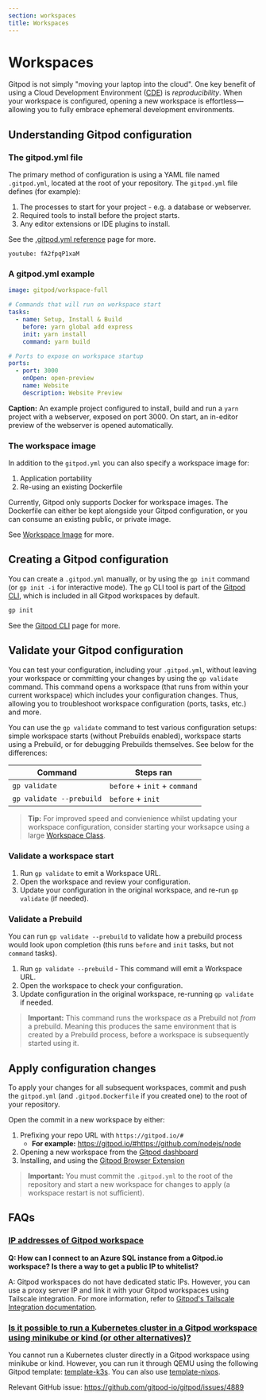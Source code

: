 ```yaml
---
section: workspaces
title: Workspaces
---
```


<script context="module">
  export const prerender = true;
</script>

# Workspaces

Gitpod is not simply "moving your laptop into the cloud". One key benefit of using a Cloud Development Environment ([CDE](/cde)) is _reproducibility_. When your workspace is configured, opening a new workspace is effortless—allowing you to fully embrace ephemeral development environments.

## Understanding Gitpod configuration

### The gitpod.yml file

The primary method of configuration is using a YAML file named `.gitpod.yml`, located at the root of your repository. The `gitpod.yml` file defines (for example):

1. The processes to start for your project - e.g. a database or webserver.
2. Required tools to install before the project starts.
3. Any editor extensions or IDE plugins to install.

See the [.gitpod.yml reference](/docs/references/gitpod-yml) page for more.

`youtube: fA2fpqP1xaM`

### A gitpod.yml example

```yaml
image: gitpod/workspace-full

# Commands that will run on workspace start
tasks:
  - name: Setup, Install & Build
    before: yarn global add express
    init: yarn install
    command: yarn build

# Ports to expose on workspace startup
ports:
  - port: 3000
    onOpen: open-preview
    name: Website
    description: Website Preview
```

**Caption:** An example project configured to install, build and run a `yarn` project with a webserver, exposed on port 3000. On start, an in-editor preview of the webserver is opened automatically.

### The workspace image

In addition to the `gitpod.yml` you can also specify a workspace image for:

1. Application portability
2. Re-using an existing Dockerfile

Currently, Gitpod only supports Docker for workspace images. The Dockerfile can either be kept alongside your Gitpod configuration, or you can consume an existing public, or private image.

See [Workspace Image](/docs/configure/workspaces/workspace-image) for more.

## Creating a Gitpod configuration

You can create a `.gitpod.yml` manually, or by using the `gp init` command (or `gp init -i` for interactive mode). The `gp` CLI tool is part of the [Gitpod CLI](/docs/references/gitpod-cli), which is included in all Gitpod workspaces by default.

```sh
gp init
```

See the [Gitpod CLI](/docs/references/gitpod-cli) page for more.

## Validate your Gitpod configuration

You can test your configuration, including your `.gitpod.yml`, without leaving your workspace or committing your changes by using the `gp validate` command. This command opens a workspace (that runs from within your current workspace) which includes your configuration changes. Thus, allowing you to troubleshoot workspace configuration (ports, tasks, etc.) and more.

You can use the `gp validate` command to test various configuration setups: simple workspace starts (without Prebuilds enabled), workspace starts using a Prebuild, or for debugging Prebuilds themselves. See below for the differences:

| Command                  | Steps ran                     |
| ------------------------ | ----------------------------- |
| `gp validate`            | `before` + `init` + `command` |
| `gp validate --prebuild` | `before` + `init`             |

<!-- | `gp validate --from="prebuild"` | `before` + `command`          | -->

> **Tip:** For improved speed and convienience whilst updating your workspace configuration, consider starting your worksapce using a large [Workspace Class](/docs/configure/workspaces/workspace-classes).

### Validate a workspace start

1. Run `gp validate` to emit a Workspace URL.
2. Open the workspace and review your configuration.
3. Update your configuration in the original workspace, and re-run `gp validate` (if needed).

### Validate a Prebuild

You can run `gp validate --prebuild` to validate how a prebuild process would look upon completion (this runs `before` and `init` tasks, but not `command` tasks).

1. Run `gp validate --prebuild` - This command will emit a Workspace URL.
2. Open the workspace to check your configuration.
3. Update configuration in the original workspace, re-running `gp validate` if needed.

> **Important:** This command runs the workspace _as_ a Prebuild not _from_ a prebuild. Meaning this produces the same environment that is created by a Prebuild process, before a workspace is subsequently started using it.

## Apply configuration changes

To apply your changes for all subsequent workspaces, commit and push the `gitpod.yml` (and `.gitpod.Dockerfile` if you created one) to the root of your repository.

Open the commit in a new workspace by either:

1. Prefixing your repo URL with `https://gitpod.io/#`
   - **For example:** https://gitpod.io/#https://github.com/nodejs/node
2. Opening a new workspace from the [Gitpod dashboard](https://gitpod.io/dashboard)
3. Installing, and using the [Gitpod Browser Extension](/docs/configure/user-settings/browser-extension#browser-extension)

> **Important:** You must commit the `.gitpod.yml` to the root of the repository and start a new workspace for changes to apply (a workspace restart is not sufficient).

## FAQs

### [IP addresses of Gitpod workspace](https://discord.com/channels/816244985187008514/1099925986088333424)

**Q: How can I connect to an Azure SQL instance from a Gitpod.io workspace? Is there a way to get a public IP to whitelist?**

A: Gitpod workspaces do not have dedicated static IPs. However, you can use a proxy server IP and link it with your Gitpod workspaces using Tailscale integration. For more information, refer to [Gitpod's Tailscale Integration documentation](https://www.gitpod.io/docs/integrations/tailscale).

### [Is it possible to run a Kubernetes cluster in a Gitpod workspace using minikube or kind (or other alternatives)?](https://discord.com/channels/816244985187008514/1094565343038550016)

You cannot run a Kubernetes cluster directly in a Gitpod workspace using minikube or kind. However, you can run it through QEMU using the following Gitpod template: [template-k3s](https://github.com/gitpod-io/template-k3s). You can also use [template-nixos](https://github.com/gitpod-io/template-nixos).

Relevant GitHub issue: https://github.com/gitpod-io/gitpod/issues/4889

